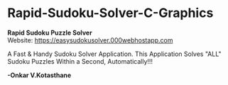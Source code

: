 # Rapid-Sudoku-Solver-C-Graphics
<b>Rapid Sudoku Puzzle Solver</b>
<br>Website: https://easysudokusolver.000webhostapp.com

A Fast & Handy Sudoku Solver Application. This Application Solves "ALL" Sudoku Puzzles Within a Second, Automatically!!!

<b>-Onkar V.Kotasthane</b>
